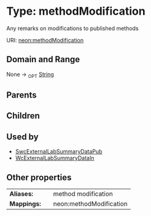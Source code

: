 
# Type: methodModification


Any remarks on modifications to published methods

URI: [neon:methodModification](https://data.neonscience.org/methodModification)


## Domain and Range

None ->  <sub>OPT</sub> [String](types/String.md)

## Parents


## Children


## Used by

 * [SwcExternalLabSummaryDataPub](SwcExternalLabSummaryDataPub.md)
 * [WcExternalLabSummaryDataIn](WcExternalLabSummaryDataIn.md)

## Other properties

|  |  |  |
| --- | --- | --- |
| **Aliases:** | | method modification |
| **Mappings:** | | neon:methodModification |

